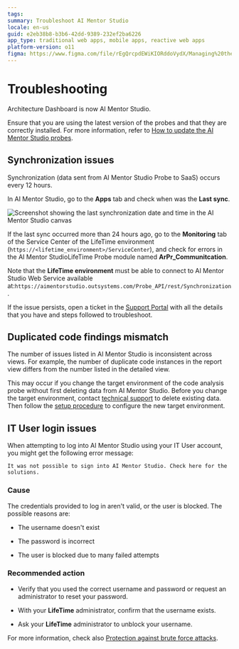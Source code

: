 ```yaml
---
tags:
summary: Troubleshoot AI Mentor Studio
locale: en-us
guid: e2eb38b8-b3b6-42dd-9389-232ef2ba6226
app_type: traditional web apps, mobile apps, reactive web apps
platform-version: o11
figma: https://www.figma.com/file/rEgQrcpdEWiKIORddoVydX/Managing%20the%20Applications%20Lifecycle?node-id=929:753
---
```


# Troubleshooting

<div class="info" markdown="1">

Architecture Dashboard is now AI Mentor Studio.

</div>

<div class="info" markdown="1">

Ensure that you are using the latest version of the probes and that they are correctly installed. For more information, refer to [How to update the AI Mentor Studio probes](how-update-probes.md).

</div>

## Synchronization issues

Synchronization (data sent from AI Mentor Studio Probe to SaaS) occurs every 12 hours.

In AI Mentor Studio, go to the **Apps** tab and check when was the **Last sync**.

![Screenshot showing the last synchronization date and time in the AI Mentor Studio canvas](images/latest-sync-ams.png "AI Mentor Studio Last Sync Check")

If the last sync occurred more than 24 hours ago, go to the **Monitoring** tab of the Service Center of the LifeTime environment (`https://<lifetime_environment>/ServiceCenter`), and check for errors in the AI Mentor StudioLifeTime Probe module named **ArPr_Communitcation**.

Note that the **LifeTime environment** must be able to connect to AI Mentor Studio Web Service available at:`https://aimentorstudio.outsystems.com/Probe_API/rest/Synchronization`.

If the issue persists, open a ticket in the [Support Portal](https://www.outsystems.com/goto/submit-support-case) with all the details that you have and steps followed to troubleshoot.

## Duplicated code findings mismatch  

The number of issues listed in AI Mentor Studio is inconsistent across views. For example, the number of duplicate code instances in the report view differs from the number listed in the detailed view.

This may occur if you change the target environment of the code analysis probe without first deleting data from AI Mentor Studio. Before you change the target environment, contact [technical support](https://success.outsystems.com/Support/Enterprise_Customers/OutSystems_Support/01_Contact_OutSystems_technical_support) to delete existing data. Then follow the [setup procedure](how-setup.md) to configure the new target environment.

## IT User login issues

When attempting to log into AI Mentor Studio using your IT User account, you might get the following error message:

`It was not possible to sign into AI Mentor Studio. Check here for the solutions.`

### Cause

The credentials provided to log in aren't valid, or the user is blocked. The possible reasons are:

* The username doesn't exist

* The password is incorrect

* The user is blocked due to many failed attempts

### Recommended action

* Verify that you used the correct username and password or request an administrator to reset your password.

* With your **LifeTime** administrator, confirm that the username exists.

* Ask your **LifeTime** administrator to unblock your username.

For more information, check also [Protection against brute force attacks](../secure-the-applications/protection-against-brute-force-attacks.md).

